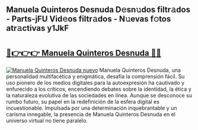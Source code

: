 ## Manuela Quinteros Desnuda D𝚎sn𝚞dos filtr𝚊dos - Parts-jFU Vid𝚎os filtr𝚊dos - N𝚞evas f𝚘tos atr𝚊ctivas y1JkF

# <h2><a href="http://mba835b.tromn.icu/?c=Manuela+Quinteros+Desnuda">🔗👉👉👉 Manuela Quinteros Desnuda 🔗🔗</a></h2>

[![Manuela Quinteros Desnuda nuevo](https://i.imgur.com/pEAQMta.gif)](http://mba835b.tromn.icu/?c=Manuela+Quinteros+Desnuda)
Manuela Quinteros Desnuda, una personalidad multifacética y enigmática, desafía la comprensión fácil. Su uso pionero de los medios digitales para la autoexpresión ha cautivado y enfurecido a los críticos, encendiendo debates sobre la identidad, la ética y la naturaleza evolutiva de las sociedades en línea. Aunque se desconoce su rumbo futuro, su papel en la redefinición de la esfera digital es incuestionable. Impulsada por una determinación inquebrantable y un carisma innegable, la presencia de Manuela Quinteros Desnuda en el universo virtual no tiene paralelo.
